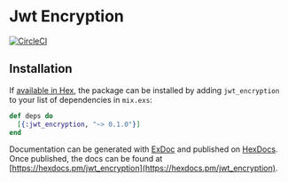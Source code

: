 # Jwt Encryption

[![CircleCI](https://circleci.com/gh/rbeene/jwt_encryption.svg?style=svg)](https://circleci.com/gh/rbeene/jwt_encryption)

## Installation

If [available in Hex](https://hex.pm/docs/publish), the package can be installed
by adding `jwt_encryption` to your list of dependencies in `mix.exs`:

```elixir
def deps do
  [{:jwt_encryption, "~> 0.1.0"}]
end
```

Documentation can be generated with [ExDoc](https://github.com/elixir-lang/ex_doc)
and published on [HexDocs](https://hexdocs.pm). Once published, the docs can
be found at [https://hexdocs.pm/jwt_encryption](https://hexdocs.pm/jwt_encryption).

